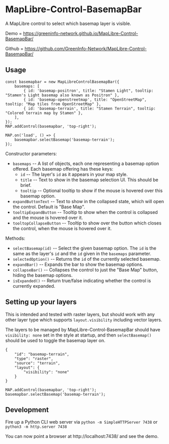 # MapLibre-Control-BasemapBar

A MapLibre control to select which basemap layer is visible.

Demo = https://greeninfo-network.github.io/MapLibre-Control-BasemapBar/

Github = https://github.com/GreenInfo-Network/MapLibre-Control-BasemapBar/


## Usage

```
const basemapbar = new MapLibreControlBasemapBar({
    basemaps: [
        { id: 'basemap-positron', title: "Stamen Light", tooltip: "Stamen's Light basemap also known as Positron" },
        { id: 'basemap-openstreetmap', title: "OpenStreetMap", tooltip: "Map tiles from OpenStreetMap" },
        { id: 'basemap-terrain', title: "Stamen Terrain", tooltip: "Colored terrain map by Stamen" },
    ],
});
MAP.addControl(basemapbar, 'top-right');

MAP.on('load', () => {
    basemapbar.selectBasemap('basemap-terrain');
});
```

Constructor parameters:

* `basemaps` -- A list of objects, each one representing a basemap option offered. Each basemap offering has these keys:
  * `id` -- The layer's `id` as it appears in your map style.
  * `title` -- Text to show in the basemap selection UI. This should be brief.
  * `tooltip` -- Optional tooltip to show if the mouse is hovered over this basemap option.
* `expandButtonText` -- Text to show in the collapsed state, which will open the control. Default is "Base Map".
* `tooltipExpandButton` -- Tooltip to show when the control is collapsed and the mouse is hovered over it.
* `tooltopCollapseButton` -- Tooltip to show over the button which closes the control, when the mouse is hovered over it.


Methods:

* `selectBasemap(id)` -- Select the given basemap option. The `id` is the same as the layer's `id` and the `id` given in the `basemaps` parameter.
* `selectedOption()` -- Returns the `id` of the currently selected basemap.
* `expandBar()` -- Expands the bar to show the basemap options.
* `collapseBar()` -- Collapses the control to just the "Base Map" button, hiding the basemap options.
* `isExpanded()` -- Return true/false indicating whether the control is currently expanded.



## Setting up your layers

This is intended and tested with raster layers, but should work with any other layer type which supports `layout.visibility` including vector layers.

The layers to be managed by MapLibre-Control-BasemapBar should have `visibility: none` set in the style at startup, and then `selectBasemap()` should be used to toggle the basemap layer on.

```
{
    "id": "basemap-terrain",
    "type": "raster",
    "source": "terrain",
    "layout": {
        "visibility": "none"
    }
}
```

```
MAP.addControl(basemapbar, 'top-right');
basemapbar.selectBasemap('basemap-terrain');
```


## Development

Fire up a Python CLI web server via `python -m SimpleHTTPServer 7438` or `python3 -m http.server 7438`

You can now point a browser at http://localhost:7438/ and see the demo.
